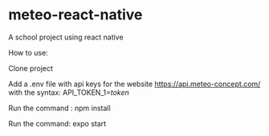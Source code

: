# meteo-react-native
A school project using react native


How to use:

Clone project

Add a .env file with api keys for the website https://api.meteo-concept.com/
with the syntax: API_TOKEN_1=*token*

Run the command : npm install

Run the command: expo start
